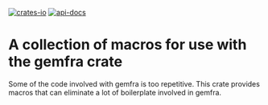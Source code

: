 [![crates-io](https://img.shields.io/crates/v/gemfra-codegen.svg)][crates-io]
[![api-docs](https://docs.rs/gemfra-codegen/badge.svg)][Documentation]

[crates-io]: https://crates.io/crates/gemfra-codegen
[Documentation]: https://docs.rs/gemfra-codegen

# A collection of macros for use with the gemfra crate

Some of the code involved with gemfra is too repetitive. This crate provides macros
that can eliminate a lot of boilerplate involved in gemfra.

